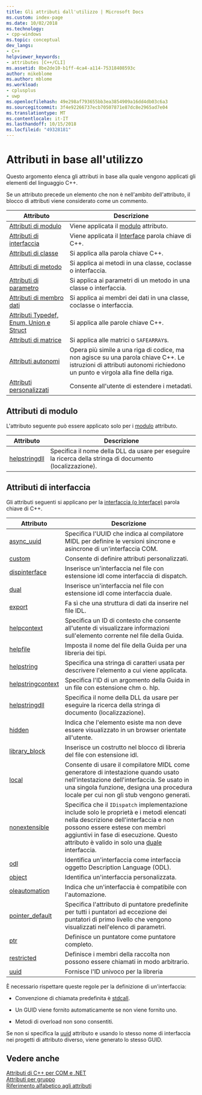 ```yaml
---
title: Gli attributi dall'utilizzo | Microsoft Docs
ms.custom: index-page
ms.date: 10/02/2018
ms.technology:
- cpp-windows
ms.topic: conceptual
dev_langs:
- C++
helpviewer_keywords:
- attributes [C++/CLI]
ms.assetid: 8be2de10-b1ff-4ca4-a114-75318408593c
author: mikeblome
ms.author: mblome
ms.workload:
- cplusplus
- uwp
ms.openlocfilehash: 49e298af793655bb3ea3854909a16dd4db03c6a3
ms.sourcegitcommit: 3f4e92266737ecb70507871e87dc8e2965ad7e04
ms.translationtype: MT
ms.contentlocale: it-IT
ms.lasthandoff: 10/15/2018
ms.locfileid: "49328181"
---
```

# <a name="attributes-by-usage"></a>Attributi in base all'utilizzo

Questo argomento elenca gli attributi in base alla quale vengono applicati gli elementi del linguaggio C++.

Se un attributo precede un elemento che non è nell'ambito dell'attributo, il blocco di attributi viene considerato come un commento.

|Attributo|Descrizione|
|---------------|-----------------|
|[Attributi di modulo](module-attributes.md)|Viene applicata il [modulo](module-cpp.md) attributo.|
|[Attributi di interfaccia](interface-attributes.md)|Viene applicata il [Interface](../../cpp/interface.md) parola chiave di C++.|
|[Attributi di classe](class-attributes.md)|Si applica alla parola chiave C++.|
|[Attributi di metodo](method-attributes.md)|Si applica ai metodi in una classe, coclasse o interfaccia.|
|[Attributi di parametro](parameter-attributes.md)|Si applica ai parametri di un metodo in una classe o interfaccia.|
|[Attributi di membro dati](data-member-attributes.md)|Si applica ai membri dei dati in una classe, coclasse o interfaccia.|
|[Attributi Typedef, Enum, Union e Struct](typedef-enum-union-and-struct-attributes.md)|Si applica alle parole chiave C++.|
|[Attributi di matrice](array-attributes.md)|Si applica alle matrici o `SAFEARRAY`s.|
|[Attributi autonomi](stand-alone-attributes.md)|Opera più simile a una riga di codice, ma non agisce su una parola chiave C++. Le istruzioni di attributi autonomi richiedono un punto e virgola alla fine della riga.|
|[Attributi personalizzati](custom-attributes-cpp.md)|Consente all'utente di estendere i metadati.|

## <a name="module-attributes"></a>Attributi di modulo
L'attributo seguente può essere applicato solo per i [modulo](module-cpp.md) attributo.
  
|Attributo|Descrizione|
|---------------|-----------------|
|[helpstringdll](helpstringdll.md)|Specifica il nome della DLL da usare per eseguire la ricerca della stringa di documento (localizzazione).|

## <a name="interface-attributes"></a>Attributi di interfaccia

Gli attributi seguenti si applicano per la [interfaccia (o Interface)](../../cpp/interface.md) parola chiave di C++.

|Attributo|Descrizione|
|---------------|-----------------|
|[async_uuid](async-uuid.md)|Specifica l'UUID che indica al compilatore MIDL per definire le versioni sincrone e asincrone di un'interfaccia COM.|
|[custom](custom-cpp.md)|Consente di definire attributi personalizzati.|
|[dispinterface](dispinterface.md)|Inserisce un'interfaccia nel file con estensione idl come interfaccia di dispatch.|
|[dual](dual.md)|Inserisce un'interfaccia nel file con estensione idl come interfaccia duale.|
|[export](export.md)|Fa sì che una struttura di dati da inserire nel file IDL.|
|[helpcontext](helpcontext.md)|Specifica un ID di contesto che consente all'utente di visualizzare informazioni sull'elemento corrente nel file della Guida.|
|[helpfile](helpfile.md)|Imposta il nome del file della Guida per una libreria dei tipi.|
|[helpstring](helpstring.md)|Specifica una stringa di caratteri usata per descrivere l'elemento a cui viene applicata.|
|[helpstringcontext](helpstringcontext.md)|Specifica l'ID di un argomento della Guida in un file con estensione chm o. hlp.|
|[helpstringdll](helpstringdll.md)|Specifica il nome della DLL da usare per eseguire la ricerca della stringa di documento (localizzazione).|
|[hidden](hidden.md)|Indica che l'elemento esiste ma non deve essere visualizzato in un browser orientate all'utente.|
|[library_block](library-block.md)|Inserisce un costrutto nel blocco di libreria del file con estensione idl.|
|[local](local-cpp.md)|Consente di usare il compilatore MIDL come generatore di intestazione quando usato nell'intestazione dell'interfaccia. Se usato in una singola funzione, designa una procedura locale per cui non gli stub vengono generati.|
|[nonextensible](nonextensible.md)|Specifica che il `IDispatch` implementazione include solo le proprietà e i metodi elencati nella descrizione dell'interfaccia e non possono essere estese con membri aggiuntivi in fase di esecuzione. Questo attributo è valido in solo una [duale](dual.md) interfaccia.|
|[odl](odl.md)|Identifica un'interfaccia come interfaccia oggetto Description Language (ODL).|
|[object](object-cpp.md)|Identifica un'interfaccia personalizzata.|
|[oleautomation](oleautomation.md)|Indica che un'interfaccia è compatibile con l'automazione.|
|[pointer_default](pointer-default.md)|Specifica l'attributo di puntatore predefinite per tutti i puntatori ad eccezione dei puntatori di primo livello che vengono visualizzati nell'elenco di parametri.|
|[ptr](ptr.md)|Definisce un puntatore come puntatore completo.|
|[restricted](restricted.md)|Definisce i membri della raccolta non possono essere chiamati in modo arbitrario.|
|[uuid](uuid-cpp-attributes.md)|Fornisce l'ID univoco per la libreria|

È necessario rispettare queste regole per la definizione di un'interfaccia:

- Convenzione di chiamata predefinita è [stdcall](../../cpp/stdcall.md).

- Un GUID viene fornito automaticamente se non viene fornito uno.

- Metodi di overload non sono consentiti.

Se non si specifica la [uuid](uuid-cpp-attributes.md) attributo e usando lo stesso nome di interfaccia nei progetti di attributo diverso, viene generato lo stesso GUID.


## <a name="see-also"></a>Vedere anche

[Attributi di C++ per COM e .NET](cpp-attributes-com-net.md)<br/>
[Attributi per gruppo](attributes-by-group.md)<br/>
[Riferimento alfabetico agli attributi](attributes-alphabetical-reference.md)